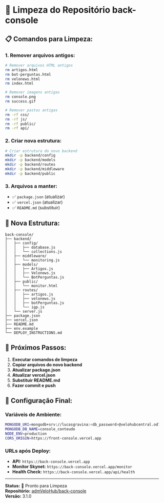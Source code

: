 # 🧹 Limpeza do Repositório back-console

## 📋 **Comandos para Limpeza:**

### **1. Remover arquivos antigos:**
```bash
# Remover arquivos HTML antigos
rm artigos.html
rm bot-perguntas.html
rm velonews.html
rm index.html

# Remover imagens antigas
rm console.png
rm success.gif

# Remover pastas antigas
rm -rf css/
rm -rf js/
rm -rf public/
rm -rf api/
```

### **2. Criar nova estrutura:**
```bash
# Criar estrutura do novo backend
mkdir -p backend/config
mkdir -p backend/models
mkdir -p backend/routes
mkdir -p backend/middleware
mkdir -p backend/public
```

### **3. Arquivos a manter:**
- ✅ `package.json` (atualizar)
- ✅ `vercel.json` (atualizar)
- ✅ `README.md` (substituir)

## 🚀 **Nova Estrutura:**

```
back-console/
├── backend/
│   ├── config/
│   │   ├── database.js
│   │   └── collections.js
│   ├── middleware/
│   │   └── monitoring.js
│   ├── models/
│   │   ├── Artigos.js
│   │   ├── Velonews.js
│   │   └── BotPerguntas.js
│   ├── public/
│   │   └── monitor.html
│   ├── routes/
│   │   ├── artigos.js
│   │   ├── velonews.js
│   │   ├── botPerguntas.js
│   │   └── igp.js
│   └── server.js
├── package.json
├── vercel.json
├── README.md
├── env.example
└── DEPLOY_INSTRUCTIONS.md
```

## 📝 **Próximos Passos:**

1. **Executar comandos de limpeza**
2. **Copiar arquivos do novo backend**
3. **Atualizar package.json**
4. **Atualizar vercel.json**
5. **Substituir README.md**
6. **Fazer commit e push**

## 🔧 **Configuração Final:**

### **Variáveis de Ambiente:**
```bash
MONGODB_URI=mongodb+srv://lucasgravina:<db_password>@velohubcentral.od7vwts.mongodb.net/?retryWrites=true&w=majority&appName=VelohubCentral
MONGODB_DB_NAME=console_conteudo
NODE_ENV=production
CORS_ORIGIN=https://front-console.vercel.app
```

### **URLs após Deploy:**
- **API:** `https://back-console.vercel.app`
- **Monitor Skynet:** `https://back-console.vercel.app/monitor`
- **Health Check:** `https://back-console.vercel.app/api/health`

---

**Status:** 🧹 Pronto para Limpeza  
**Repositório:** [admVeloHub/back-console](https://github.com/admVeloHub/back-console)  
**Versão:** 3.1.0
